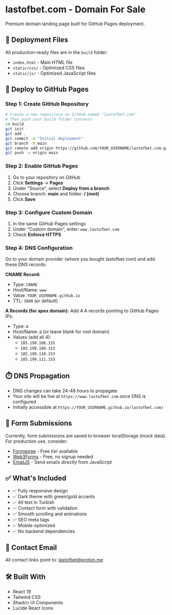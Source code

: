 # lastofbet.com - Domain For Sale

Premium domain landing page built for GitHub Pages deployment.

## 📁 Deployment Files

All production-ready files are in the `build` folder:
- `index.html` - Main HTML file
- `static/css/` - Optimized CSS files
- `static/js/` - Optimized JavaScript files

## 🚀 Deploy to GitHub Pages

### Step 1: Create GitHub Repository
```bash
# Create a new repository on GitHub named "lastofbet.com"
# Then push your build folder contents
cd build
git init
git add .
git commit -m "Initial deployment"
git branch -M main
git remote add origin https://github.com/YOUR_USERNAME/lastofbet.com.git
git push -u origin main
```

### Step 2: Enable GitHub Pages
1. Go to your repository on GitHub
2. Click **Settings** → **Pages**
3. Under "Source", select **Deploy from a branch**
4. Choose branch: **main** and folder: **/ (root)**
5. Click **Save**

### Step 3: Configure Custom Domain
1. In the same GitHub Pages settings
2. Under "Custom domain", enter: `www.lastofbet.com`
3. Check **Enforce HTTPS**

### Step 4: DNS Configuration
Go to your domain provider (where you bought lastofbet.com) and add these DNS records:

**CNAME Record:**
- Type: `CNAME`
- Host/Name: `www`
- Value: `YOUR_USERNAME.github.io`
- TTL: `3600` (or default)

**A Records (for apex domain):**
Add 4 A records pointing to GitHub Pages IPs:
- Type: `A`
- Host/Name: `@` (or leave blank for root domain)
- Values (add all 4):
  - `185.199.108.153`
  - `185.199.109.153`
  - `185.199.110.153`
  - `185.199.111.153`

## ⏱️ DNS Propagation
- DNS changes can take 24-48 hours to propagate
- Your site will be live at `https://www.lastofbet.com` once DNS is configured
- Initially accessible at `https://YOUR_USERNAME.github.io/lastofbet.com/`

## 📝 Form Submissions
Currently, form submissions are saved to browser localStorage (mock data). For production use, consider:
- [Formspree](https://formspree.io/) - Free tier available
- [Web3Forms](https://web3forms.com/) - Free, no signup needed
- [EmailJS](https://www.emailjs.com/) - Send emails directly from JavaScript

## ✅ What's Included
- ✅ Fully responsive design
- ✅ Dark theme with green/gold accents
- ✅ All text in Turkish
- ✅ Contact form with validation
- ✅ Smooth scrolling and animations
- ✅ SEO meta tags
- ✅ Mobile-optimized
- ✅ No backend dependencies

## 📧 Contact Email
All contact links point to: lastofbet@proton.me

## 🛠️ Built With
- React 19
- Tailwind CSS
- Shadcn UI Components
- Lucide React Icons
